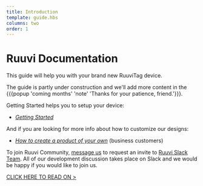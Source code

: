 ```yaml
---
title: Introduction
template: guide.hbs
columns: two
order: 1
---
```


# Ruuvi Documentation
This guide will help you with your brand new RuuviTag device.

The guide is partly under construction and we'll add more content in the {{{popup 'coming months' 'note' 'Thanks for your patience, friend.'}}}.

Getting Started helps you to setup your device:
- [_Getting Started_](/guide/getting-started/start)

And if you are looking for more info about how to customize our designs:
- [_How to create a product of your own_](/guide/how-to-build-a-product) (business customers)

To join Ruuvi Community, [message us](mailto:slack@ruuvi.com) to request an invite to [Ruuvi Slack Team](http://ruuvi.com/blog/ruuvi-slack-com.html). All of our development discussion takes place on Slack and we would be happy if you would like to join us.

[CLICK HERE TO READ ON >](/guide/getting-started/start)